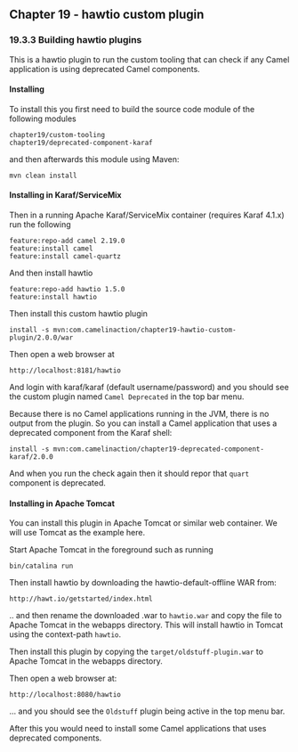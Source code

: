 Chapter 19 - hawtio custom plugin
---------------------------------

### 19.3.3 Building hawtio plugins

This is a hawtio plugin to run the custom tooling that can check if any Camel application
is using deprecated Camel components.

#### Installing

To install this you first need to build the source code module of the following modules

    chapter19/custom-tooling
    chapter19/deprecated-component-karaf

and then afterwards this module using Maven:

    mvn clean install

#### Installing in Karaf/ServiceMix

Then in a running Apache Karaf/ServiceMix container (requires Karaf 4.1.x) run the following

    feature:repo-add camel 2.19.0
    feature:install camel
    feature:install camel-quartz

And then install hawtio

    feature:repo-add hawtio 1.5.0
    feature:install hawtio

Then install this custom hawtio plugin

    install -s mvn:com.camelinaction/chapter19-hawtio-custom-plugin/2.0.0/war

Then open a web browser at

    http://localhost:8181/hawtio

And login with karaf/karaf (default username/password) and you should see the custom plugin
named `Camel Deprecated` in the top bar menu.

Because there is no Camel applications running in the JVM, there is no output from the plugin.
So you can install a Camel application that uses a deprecated component from the Karaf shell:

    install -s mvn:com.camelinaction/chapter19-deprecated-component-karaf/2.0.0

And when you run the check again then it should repor that `quart` component is deprecated.


#### Installing in Apache Tomcat

You can install this plugin in Apache Tomcat or similar web container.
We will use Tomcat as the example here.

Start Apache Tomcat in the foreground such as running

    bin/catalina run

Then install hawtio by downloading the hawtio-default-offline WAR from:

    http://hawt.io/getstarted/index.html

.. and then rename the downloaded .war to `hawtio.war` and copy the file to Apache Tomcat
in the webapps directory. This will install hawtio in Tomcat using the context-path `hawtio`.

Then install this plugin by copying the `target/oldstuff-plugin.war` to Apache Tomcat
in the webapps directory.

Then open a web browser at:

    http://localhost:8080/hawtio

... and you should see the `Oldstuff` plugin being active in the top menu bar.

After this you would need to install some Camel applications that uses deprecated components.


